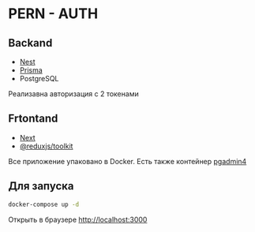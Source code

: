 # PERN - AUTH

## Backand
 - [Nest](https://nestjs.com/) 
 - [Prisma](https://www.prisma.io/)
 - PostgreSQL 

Реализавна авторизация с 2 токенами

## Frtontand
 - [Next](https://nextjs.org/)
 - [@reduxjs/toolkit](https://redux-toolkit.js.org/)

Все приложение упаковано в Docker.
Есть также контейнер [pgadmin4](https://hub.docker.com/r/dpage/pgadmin4/)

## Для запуска

```bash
docker-compose up -d
```

Открыть в браузере [http://localhost:3000](http://localhost:3000)
